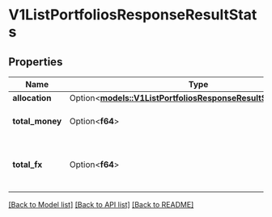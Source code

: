 # V1ListPortfoliosResponseResultStats

## Properties

Name | Type | Description | Notes
------------ | ------------- | ------------- | -------------
**allocation** | Option<[**models::V1ListPortfoliosResponseResultStatsAllocation**](v1ListPortfoliosResponseResult_stats_allocation.md)> |  | [optional]
**total_money** | Option<**f64**> | TotalMoney is the total money. | [optional]
**total_fx** | Option<**f64**> | TotalFX is the total money in the base currency. | [optional]

[[Back to Model list]](../README.md#documentation-for-models) [[Back to API list]](../README.md#documentation-for-api-endpoints) [[Back to README]](../README.md)


